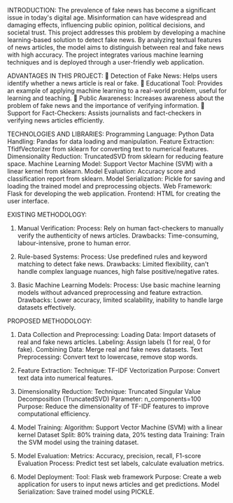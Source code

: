 INTRODUCTION:
    The prevalence of fake news has become a significant issue in today's digital age. Misinformation can have widespread and damaging effects, influencing public opinion, political decisions, and societal trust. This project addresses this problem by developing a machine learning-based solution to detect fake news. By analyzing textual features of news articles, the model aims to distinguish between real and fake news with high accuracy. The project integrates various machine learning techniques and is deployed through a user-friendly web application.

ADVANTAGES IN THIS PROJECT:
  Detection of Fake News: Helps users identify whether a news article is real or fake.
  Educational Tool: Provides an example of applying machine learning to a real-world problem, useful for learning and teaching.
  Public Awareness: Increases awareness about the problem of fake news and the importance of verifying information.
  Support for Fact-Checkers: Assists journalists and fact-checkers in verifying news articles efficiently.

TECHNOLOGIES AND LIBRARIES:
Programming Language: Python
Data Handling: Pandas for data loading and manipulation.
Feature Extraction: TfidfVectorizer from sklearn for converting text to numerical features.
Dimensionality Reduction: TruncatedSVD from sklearn for reducing feature space.
Machine Learning Model: Support Vector Machine (SVM) with a linear kernel from sklearn.
Model Evaluation: Accuracy score and classification report from sklearn.
Model Serialization: Pickle for saving and loading the trained model and preprocessing objects.
Web Framework: Flask for developing the web application.
Frontend: HTML for creating the user interface.

EXISTING METHODOLOGY:
1. Manual Verification:
Process: Rely on human fact-checkers to manually verify the authenticity of news articles.
Drawbacks: Time-consuming, labour-intensive, prone to human error.


2. Rule-based Systems:
Process: Use predefined rules and keyword matching to detect fake news.
Drawbacks: Limited flexibility, can't handle complex language nuances, high false positive/negative rates.
3. Basic Machine Learning Models:
Process: Use basic machine learning models without advanced preprocessing and feature extraction.
Drawbacks: Lower accuracy, limited scalability, inability to handle large datasets effectively.

PROPOSED METHODOLOGY:
1. Data Collection and Preprocessing:
Loading Data: Import datasets of real and fake news articles.
Labeling: Assign labels (1 for real, 0 for fake).
Combining Data: Merge real and fake news datasets.
Text Preprocessing: Convert text to lowercase, remove stop words.
2. Feature Extraction:
Technique: TF-IDF Vectorization
Purpose: Convert text data into numerical features.
3. Dimensionality Reduction:
Technique: Truncated Singular Value Decomposition (TruncatedSVD)
Parameter: n_components=100
Purpose: Reduce the dimensionality of TF-IDF features to improve computational efficiency.

4. Model Training:
Algorithm: Support Vector Machine (SVM) with a linear kernel
Dataset Split: 80% training data, 20% testing data
Training: Train the SVM model using the training dataset.
5. Model Evaluation:
Metrics: Accuracy, precision, recall, F1-score
Evaluation Process: Predict test set labels, calculate evaluation metrics.
6. Model Deployment:
Tool: Flask web framework
Purpose: Create a web application for users to input news articles and get predictions.
Model Serialization: Save trained model using PICKLE.
